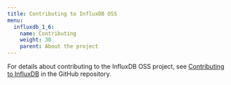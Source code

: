 ```yaml
---
title: Contributing to InfluxDB OSS
menu:
  influxdb_1_6:
    name: Contributing
    weight: 30
    parent: About the project
---
```


For details about contributing to the InfluxDB OSS project, see
[Contributing to InfluxDB](https://github.com/influxdata/influxdb/blob/master/CONTRIBUTING.md)
in the GitHub repository.

